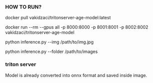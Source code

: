 ### HOW TO RUN?
docker pull vakidzaci/tritonserver-age-model:latest

docker run --rm --gpus all   -p 8000:8000 -p 8001:8001 -p 8002:8002  vakidzaci/tritonserver-age-model

python inference.py --img /path/to/img.jpg

python inference.py --folder /path/to/images


### triton server
Model is already converted into onnx format and saved inside image.